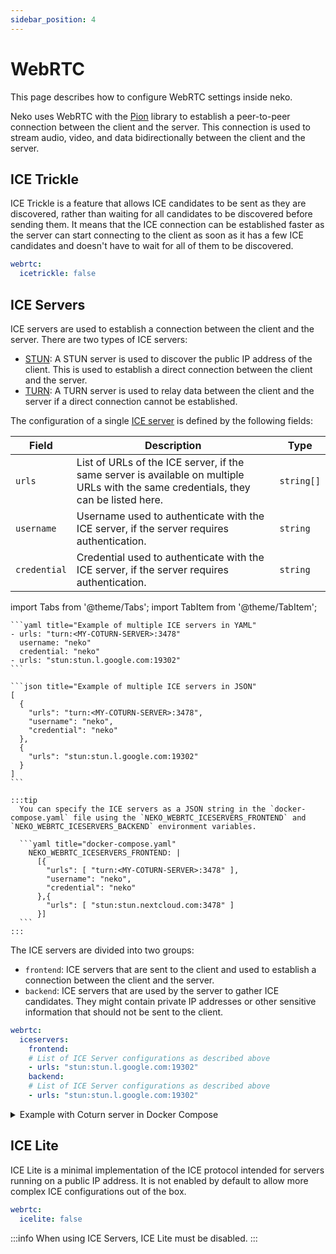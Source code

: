 ```yaml
---
sidebar_position: 4
---
```


# WebRTC

This page describes how to configure WebRTC settings inside neko.

Neko uses WebRTC with the [Pion](https://github.com/pion/webrtc) library to establish a peer-to-peer connection between the client and the server. This connection is used to stream audio, video, and data bidirectionally between the client and the server.

## ICE Trickle

ICE Trickle is a feature that allows ICE candidates to be sent as they are discovered, rather than waiting for all candidates to be discovered before sending them. It means that the ICE connection can be established faster as the server can start connecting to the client as soon as it has a few ICE candidates and doesn't have to wait for all of them to be discovered.

```yaml title="config.yaml"
webrtc:
  icetrickle: false
```

## ICE Servers

ICE servers are used to establish a connection between the client and the server. There are two types of ICE servers:

- [STUN](https://en.wikipedia.org/wiki/STUN): A STUN server is used to discover the public IP address of the client. This is used to establish a direct connection between the client and the server.
- [TURN](https://en.wikipedia.org/wiki/Traversal_Using_Relays_around_NAT): A TURN server is used to relay data between the client and the server if a direct connection cannot be established.

The configuration of a single [ICE server](https://developer.mozilla.org/en-US/docs/Web/API/RTCPeerConnection/RTCPeerConnection#iceservers) is defined by the following fields:

| Field                      | Description | Type |
|----------------------------|-------------|------|
| `urls`                     | List of URLs of the ICE server, if the same server is available on multiple URLs with the same credentials, they can be listed here. | `string[]` |
| `username`                 | Username used to authenticate with the ICE server, if the server requires authentication. | `string` |
| `credential`               | Credential used to authenticate with the ICE server, if the server requires authentication. | `string` |

import Tabs from '@theme/Tabs';
import TabItem from '@theme/TabItem';

<Tabs>
  <TabItem value="yaml" label="YAML" default>
  
    ```yaml title="Example of multiple ICE servers in YAML"
    - urls: "turn:<MY-COTURN-SERVER>:3478"
      username: "neko"
      credential: "neko"
    - urls: "stun:stun.l.google.com:19302"
    ```

  </TabItem>
  <TabItem value="json" label="JSON">

    ```json title="Example of multiple ICE servers in JSON"
    [
      {
        "urls": "turn:<MY-COTURN-SERVER>:3478",
        "username": "neko",
        "credential": "neko"
      },
      {
        "urls": "stun:stun.l.google.com:19302"
      }
    ]
    ```

    :::tip
      You can specify the ICE servers as a JSON string in the `docker-compose.yaml` file using the `NEKO_WEBRTC_ICESERVERS_FRONTEND` and `NEKO_WEBRTC_ICESERVERS_BACKEND` environment variables.

      ```yaml title="docker-compose.yaml"
        NEKO_WEBRTC_ICESERVERS_FRONTEND: |
          [{
            "urls": [ "turn:<MY-COTURN-SERVER>:3478" ],
            "username": "neko",
            "credential": "neko"
          },{
            "urls": [ "stun:stun.nextcloud.com:3478" ]
          }]
      ```
    :::

  </TabItem>
</Tabs>

The ICE servers are divided into two groups:

- `frontend`: ICE servers that are sent to the client and used to establish a connection between the client and the server.
- `backend`: ICE servers that are used by the server to gather ICE candidates. They might contain private IP addresses or other sensitive information that should not be sent to the client.

```yaml title="config.yaml"
webrtc:
  iceservers:
    frontend:
    # List of ICE Server configurations as described above
    - urls: "stun:stun.l.google.com:19302"
    backend:
    # List of ICE Server configurations as described above
    - urls: "stun:stun.l.google.com:19302"
```

<details>
<summary>Example with Coturn server in Docker Compose</summary>

```yaml title="docker-compose.yaml"
services:
  coturn:
    image: 'coturn/coturn:latest'
    network_mode: "host"
    command: |
      -n
      --realm=localhost
      --fingerprint
      --listening-ip=0.0.0.0
      --external-ip=<MY-COTURN-SERVER>
      --listening-port=3478
      --min-port=49160
      --max-port=49200
      --log-file=stdout
      --user=neko:neko
      --lt-cred-mech
```

Replace `<MY-COTURN-SERVER>` with your LAN or Public IP address, and allow ports `49160-49200/udp` and `3478/tcp`. The `--user` flag is used to specify the username and password for the TURN server. The `--lt-cred-mech` flag is used to enable the long-term credentials mechanism for authentication. More information about the Coturn server can be found [here](https://github.com/coturn/coturn).

</details>

## ICE Lite

ICE Lite is a minimal implementation of the ICE protocol intended for servers running on a public IP address. It is not enabled by default to allow more complex ICE configurations out of the box.

```yaml title="config.yaml"
webrtc:
  icelite: false
```

:::info
When using ICE Servers, ICE Lite must be disabled.
:::

